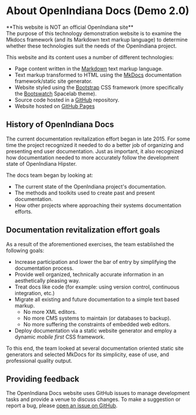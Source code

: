 <!--

The contents of this Documentation are subject to the Public Documentation License Version 1.01
(the "License"); you may only use this Documentation if you comply with the terms of this License.
A copy of the License is available at http://illumos.org/license/PDL.

The Original Documentation is _________________.

The Initial Writer of the Original Documentation is ___________ Copyright (C)_________[Insert year(s)].
All Rights Reserved. (Initial Writer contact(s):________________[Insert hyperlink/alias]).

Contributor(s): ______________________________________.

Portions created by ______ are Copyright (C)_________[Insert year(s)].
All Rights Reserved. (Contributor contact(s):________________[Insert hyperlink/alias]).

-->

# About OpenIndiana Docs (Demo 2.0)


<!-- NOTE: --> <i class="fa fa-info-circle fa-lg" aria-hidden="true"></i> **This website is NOT an official OpenIndiana site**
<div class="well">
The purpose of this technology demonstration website is to examine the Mkdocs framework (and its Markdown text markup language) to determine whether these technologies suit the needs of the OpenIndiana project.
</div>

This website and its content uses a number of different technologies:

* Page content written in the [Markdown](https://daringfireball.net/projects/markdown/) text markup language.
* Text markup transformed to HTML using the [MkDocs](http://www.mkdocs.org/) documentation framework/static site generator.
* Website styled using the [Bootstrap](http://getbootstrap.com/) CSS framework (more specifically the [Bootswatch](https://bootswatch.com/) Spacelab theme).
* Source code hosted in a [GitHub](https://github.com/makruger/website-2.0) repository.
* Website hosted on [GitHub Pages](https://pages.github.com/)


## History of OpenIndiana Docs

The current documentation revitalization effort began in late 2015.
For some time the project recognized it needed to do a better job of organizing and presenting end user documentation.
Just as important, it also recognized how documentation needed to more accurately follow the development state of OpenIndiana Hipster.

The docs team began by looking at:

* The current state of the OpenIndiana project's documentation.
* The methods and toolkits used to create past and present documentation.
* How other projects where approaching their systems documentation efforts.

## Documentation revitalization effort goals

As a result of the aforementioned exercises, the team established the following goals:

* Increase participation and lower the bar of entry by simplifying the documentation process.
* Provide well organized, technically accurate information in an aesthetically pleasing way.
* Treat docs like code (for example: using version control, continuous integration, etc.)
* Migrate all existing and future documentation to a simple text based markup.
    * No more XML editors. 
    * No more CMS systems to maintain (or databases to backup). 
    * No more suffering the constraints of embedded web editors.
* Deploy documentation via a static website generator and employ a dynamic _mobile first_ CSS framework.

To this end, the team looked at several documentation oriented static site generators and selected MkDocs for its simplicity, ease of use, and professional quality output.


## Providing feedback

The OpenIndiana Docs website uses GitHub issues to manage development tasks and provide a venue to discuss changes.
To make a suggestion or report a bug, please [open an issue on GitHub](https://github.com/makruger/website-2.0/issues).

